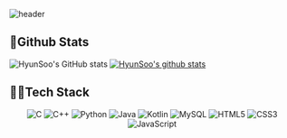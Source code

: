 ![header](https://capsule-render.vercel.app/api?type=waving&color=7FFF00&height=300&section=header&text=HyunSoo&fontSize=90)
## 🏃Github Stats
![HyunSoo's GitHub stats](https://github-readme-stats.vercel.app/api?username=HyunSoo&show_icons=true&theme=great-gatsby&count_private=true)
[![HyunSoo's github stats](https://github-readme-stats.vercel.app/api/top-langs/?username=HyunSooID&show_icons=true&hide_border=true&title_color=004386&icon_color=004386&layout=compact)](https://github.com/HyunSoo730)
## 👨‍💻Tech Stack
<div style="text-align: center">

  ![C](https://img.shields.io/badge/c-%2300599C.svg?style=for-the-badge&logo=c&logoColor=white) 
  ![C++](https://img.shields.io/badge/c++-00599C.svg?style=for-the-badge&logo=c%2B%2B&logoColor=white) 
  ![Python](https://img.shields.io/badge/python-3670A0?style=for-the-badge&logo=python&logoColor=ffdd54)
  ![Java](https://img.shields.io/badge/java-%23ED8B00.svg?style=for-the-badge&logo=coffeescript&logoColor=2F2625) 
  ![Kotlin](https://img.shields.io/badge/kotlin-7F52FF.svg?style=for-the-badge&logo=kotlin&logoColor=white) 
  ![MySQL](https://img.shields.io/badge/mysql-%2300f.svg?style=for-the-badge&logo=mysql&logoColor=white) 
  ![HTML5](https://img.shields.io/badge/html5-E34F26.svg?style=for-the-badge&logo=Spring&logoColor=white)
  ![CSS3](https://img.shields.io/badge/CSS3-1572B6.svg?style=for-the-badge&logo=Css3&logoColor=white)
  ![JavaScript](https://img.shields.io/badge/JavaScript-F7DF1E.svg?style=for-the-badge&logo=JavaScript&logoColor=white)

</div>
